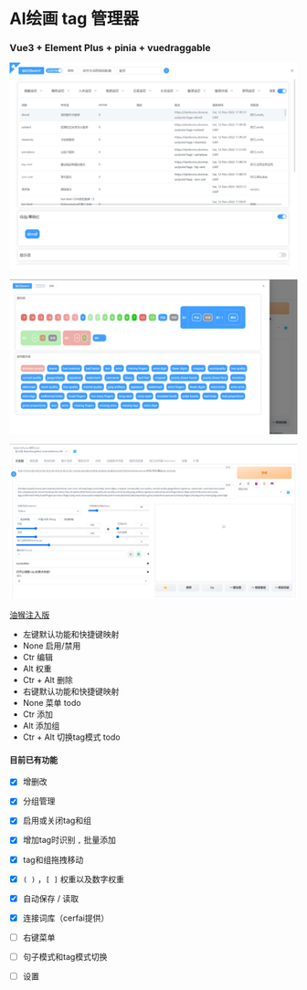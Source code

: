 # AI绘画 tag 管理器

### Vue3 + Element Plus + pinia + vuedraggable

![2.png](./MarkdownResource/3.png)

![老版本](./MarkdownResource/1.png)

![2.png](./MarkdownResource/2.png)

[油猴注入版](https://greasyfork.org/zh-CN/scripts/458675-ai-tag-%E7%BB%98%E7%94%BB%E7%AE%A1%E7%90%86%E5%99%A8-stable-diffusion-%E6%B3%A8%E5%85%A5%E7%89%88)

* 左键默认功能和快捷键映射
* None 启用/禁用
* Ctr 编辑
* Alt 权重
* Ctr + Alt 删除
* 右键默认功能和快捷键映射
* None 菜单 todo
* Ctr 添加
* Alt 添加组
* Ctr + Alt 切换tag模式 todo

#### 目前已有功能

- [x] 增删改

- [x] 分组管理

- [x] 启用或关闭tag和组

- [x] 增加tag时识别 `,` 批量添加

- [x] tag和组拖拽移动

- [x] `( )` ，`[ ]` 权重以及数字权重

- [x] 自动保存 / 读取

- [x] 连接词库（cerfai提供）

- [ ] 右键菜单

- [ ] 句子模式和tag模式切换

- [ ] 设置